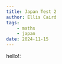 ```yaml
---
title: Japan Test 2
author: Ellis Caird
tags:
    - maths
    - japan
date: 2024-11-15
---
```


hello!:
